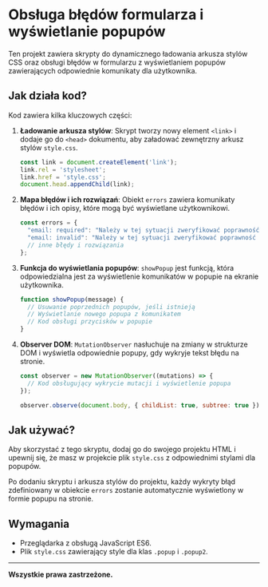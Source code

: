 # Obsługa błędów formularza i wyświetlanie popupów

Ten projekt zawiera skrypty do dynamicznego ładowania arkusza stylów CSS oraz obsługi błędów w formularzu z wyświetlaniem popupów zawierających odpowiednie komunikaty dla użytkownika.

## Jak działa kod?

Kod zawiera kilka kluczowych części:

1. **Ładowanie arkusza stylów**: Skrypt tworzy nowy element `<link>` i dodaje go do `<head>` dokumentu, aby załadować zewnętrzny arkusz stylów `style.css`.

    ```javascript
    const link = document.createElement('link');
    link.rel = 'stylesheet';
    link.href = 'style.css';
    document.head.appendChild(link);
    ```

2. **Mapa błędów i ich rozwiązań**: Obiekt `errors` zawiera komunikaty błędów i ich opisy, które mogą być wyświetlane użytkownikowi.

    ```javascript
    const errors = {
      "email: required": "Należy w tej sytuacji zweryfikować poprawność adresu e-mail...",
      "email: invalid": "Należy w tej sytuacji zweryfikować poprawność adresu e-mail..."
      // inne błędy i rozwiązania
    };
    ```

3. **Funkcja do wyświetlania popupów**: `showPopup` jest funkcją, która odpowiedzialna jest za wyświetlenie komunikatów w popupie na ekranie użytkownika.

    ```javascript
    function showPopup(message) {
      // Usuwanie poprzednich popupów, jeśli istnieją
      // Wyświetlanie nowego popupa z komunikatem
      // Kod obsługi przycisków w popupie
    }
    ```

4. **Observer DOM**: `MutationObserver` nasłuchuje na zmiany w strukturze DOM i wyświetla odpowiednie popupy, gdy wykryje tekst błędu na stronie.

    ```javascript
    const observer = new MutationObserver((mutations) => {
      // Kod obsługujący wykrycie mutacji i wyświetlenie popupa
    });

    observer.observe(document.body, { childList: true, subtree: true });
    ```

## Jak używać?

Aby skorzystać z tego skryptu, dodaj go do swojego projektu HTML i upewnij się, że masz w projekcie plik `style.css` z odpowiednimi stylami dla popupów.

Po dodaniu skryptu i arkusza stylów do projektu, każdy wykryty błąd zdefiniowany w obiekcie `errors` zostanie automatycznie wyświetlony w formie popupu na stronie.

## Wymagania

- Przeglądarka z obsługą JavaScript ES6.
- Plik `style.css` zawierający style dla klas `.popup` i `.popup2`.

---

**Wszystkie prawa zastrzeżone.**
